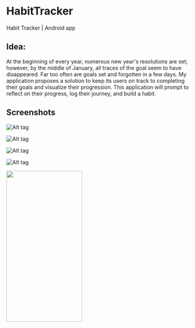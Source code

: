 # HabitTracker
Habit Tracker | Android app

## Idea:
At the beginning of every year, numerous new year's resolutions are set; however, by the middle of January, all traces of the goal seem to have disappeared. Far too often are goals set and forgotten in a few days. My application proposes a solution to keep its users on track to completing their goals and visualize their progression. This application will prompt to reflect on their progress, log their journey, and build a habit.


## Screenshots
![Alt tag](https://github.com/jordanang/HabitTracker/blob/master/HabitTracker_documents/HabitTracker_screenshots/Screenshot_2017-03-18-22-28-45.png)

![Alt tag](https://github.com/jordanang/HabitTracker/blob/master/HabitTracker_documents/HabitTracker_screenshots/Screenshot_2017-03-18-23-09-29.png)

![Alt tag](https://github.com/jordanang/HabitTracker/blob/master/HabitTracker_documents/HabitTracker_screenshots/Screenshot_2017-03-18-23-10-11.png)

![Alt tag](https://github.com/jordanang/HabitTracker/blob/master/HabitTracker_documents/HabitTracker_screenshots/Screenshot_2017-03-18-23-10-25.png)

<a href="#"><img src="(https://github.com/jordanang/HabitTracker/blob/master/HabitTracker_documents/HabitTracker_screenshots/Screenshot_2017-03-18-23-10-25.png" width="200" height="400"/></a>
